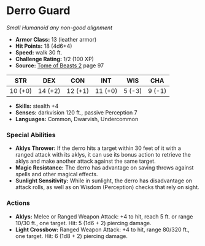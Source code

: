 # Derro Guard

*Small* *Humanoid* *any non-good alignment*

- **Armor Class:** 13 (leather armor)
- **Hit Points:** 18 (4d6+4)
- **Speed:** walk 30 ft.
- **Challenge Rating:** 1/2 (100 XP)
- **Source:** [Tome of Beasts 2](https://koboldpress.com/kpstore/product/tome-of-beasts-2-for-5th-edition) page 97

| STR | DEX | CON | INT | WIS | CHA |
| --- | --- | --- | --- | --- | --- |
| 10 (+0) | 14 (+2) | 12 (+1) | 11 (+0) | 5 (-3) | 9 (-1) |

- **Skills:** stealth +4
- **Senses:** darkvision 120 ft., passive Perception 7
- **Languages:** Common, Dwarvish, Undercommon
### Special Abilities
- **Aklys Thrower:** If the derro hits a target within 30 feet of it with a ranged attack with its aklys, it can use its bonus action to retrieve the aklys and make another attack against the same target.
- **Magic Resistance:** The derro has advantage on saving throws against spells and other magical effects.
- **Sunlight Sensitivity:** While in sunlight, the derro has disadvantage on attack rolls, as well as on Wisdom (Perception) checks that rely on sight.
### Actions
- **Aklys:** Melee or Ranged Weapon Attack: +4 to hit, reach 5 ft. or range 10/30 ft., one target. Hit: 5 (1d6 + 2) piercing damage.
- **Light Crossbow:** Ranged Weapon Attack: +4 to hit, range 80/320 ft., one target. Hit: 6 (1d8 + 2) piercing damage.



